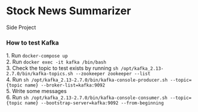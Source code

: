 # Stock News Summarizer
Side Project

<h3>How to test Kafka</h3>
<p>
1. Run <code>docker-compose up</code>
<br>
2. Run <code>docker exec -it kafka /bin/bash</code>
<br>
3. Check the topic to test exists by running
<code>sh /opt/kafka_2.13-2.7.0/bin/kafka-topics.sh --zookeeper zookeeper --list</code>
<br>
4. Run <code>sh /opt/kafka_2.13-2.7.0/bin/kafka-console-producer.sh --topic={topic name} --broker-list=kafka:9092</code>
<br>
5. Write some messages
<br>
6. Run <code>sh /opt/kafka_2.13-2.7.0/bin/kafka-console-consumer.sh --topic={topic name} --bootstrap-server=kafka:9092 --from-beginning</code>
</p>